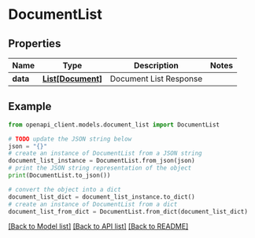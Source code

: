 # DocumentList


## Properties

Name | Type | Description | Notes
------------ | ------------- | ------------- | -------------
**data** | [**List[Document]**](Document.md) | Document List Response | 

## Example

```python
from openapi_client.models.document_list import DocumentList

# TODO update the JSON string below
json = "{}"
# create an instance of DocumentList from a JSON string
document_list_instance = DocumentList.from_json(json)
# print the JSON string representation of the object
print(DocumentList.to_json())

# convert the object into a dict
document_list_dict = document_list_instance.to_dict()
# create an instance of DocumentList from a dict
document_list_from_dict = DocumentList.from_dict(document_list_dict)
```
[[Back to Model list]](../README.md#documentation-for-models) [[Back to API list]](../README.md#documentation-for-api-endpoints) [[Back to README]](../README.md)


